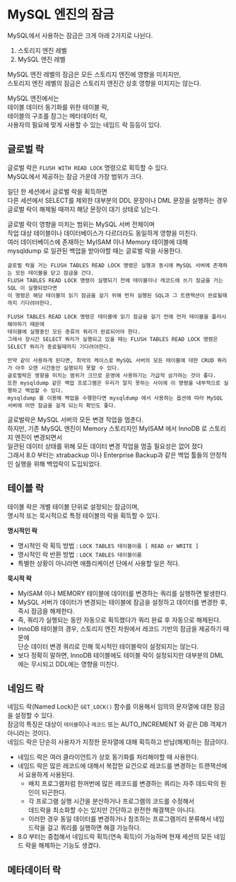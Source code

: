 # MySQL 엔진의 잠금

MySQL에서 사용하는 잠금은 크게 아래 2가지로 나뉜다.   
   
1. 스토리지 엔진 레벨   
2. MySQL 엔진 레벨  

MySQL 엔진 레벨의 잠금은 모든 스토리지 엔진에 영향을 미치지만,  
스토리지 엔진 레벨의 잠금은 스토리지 엔진간 상호 영향을 미치지는 않는다.  
  
MySQL 엔진에서는   
테이블 데이터 동기화를 위한 테이블 락,    
테이블의 구조를 잠그는 메타데이터 락,  
사용자의 필요에 맞게 사용할 수 있는 네임드 락 등등이 있다.    

## 글로벌 락 

글로벌 락은 `FLUSH WITH READ LOCK` 명령으로 획득할 수 있다.        
MySQL에서 제공하는 잠금 가운데 가장 범위가 크다.     

일단 한 세션에서 글로벌 락을 획득하면  
다른 세션에서 SELECT를 제외한 대부분의 DDL 문장이나 DML 문장을 실행하는 경우    
글로벌 락이 해제될 때까지 해당 문장이 대기 상태로 남는다.    
    
글로벌 락이 영향을 미치는 범위는 MySQL 서버 전체이며        
작업 대상 테이블이나 데이터베이스가 다르더라도 동일하게 영향을 미친다.       
여러 데이터베이스에 존재하는 MyISAM 이나 Memory 테이블에 대해       
mysqldump 로 일관된 백업을 받아야할 때는 글로벌 락을 사용한다.     

```
글로벌 락을 거는 FLUSH TABLES READ LOCK 명령은 실행과 동시에 MySQL 서버에 존재하는 모든 테이블을 닫고 잠금을 건다.  
FLUSH TABLES READ LOCK 명령이 실행되기 전에 테이블이나 레코드에 쓰기 잠금을 거는 SQL 이 실행되었다면  
이 명령은 해당 테이블의 읽기 잠금을 걸기 위해 먼저 실행된 SQL과 그 트랜잭션이 완료될때까지 기다려야한다.  

FLUSH TABLES READ LOCK 명령은 테이블에 읽기 잠금을 걸기 전에 먼저 테이블을 플러시 해야하기 때문에  
테이블에 실행중인 모든 종류의 쿼리가 완료되어야 한다.   
그래서 장시간 SELECT 쿼리가 실행되고 있을 때는 FLUSH TABLES READ LOCK 명령은 SELECT 쿼리가 종료될때까지 기다려야한다.     
  
만약 같이 사용하게 된다면, 최악의 케이스로 MySQL 서버의 모든 테이블에 대한 CRUD 쿼리가 아주 오랜 시간동안 실행되지 못할 수 있다.     
글로벌락은 영향을 미치는 범위가 크므로 운영에 사용하기는 가급적 삼가하는 것이 좋다.     
또한 mysqldump 같은 백업 프로그램은 우리가 알지 못하는 사이에 이 명령을 내부적으로 실행하고 백업할 수 있다.     
mysqldump 를 이용해 백업을 수행한다면 mysqldump 에서 사용하는 옵션에 따라 MySQL 서버에 어떤 잠금을 걸게 되는지 확인도 좋다.  
```
  
글로벌락은 MySQL 서버의 모든 변경 작업을 멈춘다.      
하지만, 기존 MySQL 엔진이 Memory 스토리지인 MyISAM 에서 InnoDB 로 스토리지 엔진이 변경되면서   
일관된 데이터 상태를 위해 모든 데이터 변경 작업을 멈출 필요성은 없어 졌다     
그래서 8.0 부터는 xtrabackup 이나 Enterprise Backup과 같은 백업 툴들의 안정적인 실행을 위해 백업락이 도입되었다.   
 
## 테이블 락   
테이블 락은 개별 테이블 단위로 설정되는 잠금이며,          
명시적 또는 묵시적으로 특정 테이블의 락을 획득할 수 있다.       

**명시적인 락**   
* 명시적인 락 획득 방법 : `LOCK TABLES 테이블이름 [ READ or WRITE ]` 
* 명시적인 락 반환 방법 : `LOCK TABLES 테이블이름`
* 특별한 상황이 아니라면 애플리케이션 단에서 사용할 일은 적다.  

**묵시적 락**  
* MyISAM 이나 MEMORY 테이블에 데이터를 변경하는 쿼리를 실행하면 발생한다.   
* MySQL 서버가 데이터가 변경되는 테이블에 잠금을 설정하고 데이터를 변경한 후, 즉시 잠금을 해제한다.   
* 즉, 쿼리가 실행되는 동안 자동으로 획득했다가 쿼리 완료 후 자동으로 해제된다.   
* InnoDB 테이블의 경우, 스토리지 엔진 차원에서 레코드 기반의 잠금을 제공하기 때문에     
  단순 데이터 변경 쿼리로 인해 묵시적인 테이블락이 설정되지는 않는다.     
* 보다 정확히 말하면, InnoDB 테이블에도 테이블 락이 설정되지만 대부분의 DML 에는 무시되고 DDL에는 영향을 미친다.  

## 네임드 락 
 
네임드 락(Named Lock)은 `GET_LOCK()` 함수를 이용해서 임의의 문자열에 대한 잠금을 설정할 수 있다.   
잠금의 특징은 대상이 `테이블`이나 `레코드` 또는 AUTO_INCREMENT 와 같은 DB 객체가 아니라는 것이다.   
네임드 락은 단순히 사용자가 지정한 문자열에 대해 획득하고 반납(해제)하는 잠금이다.   
 
* 네임드 락은 여러 클라이언트가 상호 동기화를 처리해야할 때 사용한다.    
* 네임드 락은 많은 레코드에 대해서 복잡한 요건으로 레코드를 변경하는 트랜잭션에서 요용하게 사용된다.    
    * 배치 프로그램처럼 한꺼번에 많은 레코드를 변경하는 쿼리는 자주 데드락의 원인이 되곤한다.     
    * 각 프로그램 실행 시간을 분산하거나 프로그램의 코드를 수정해서   
      데드락을 최소화할 수는 있지만 간단하고 완전한 해결책은 아니다.       
    * 이러한 경우 동일 데이터를 변경하거나 참조하는 프로그램끼리 분류해서 네임드락을 걸고 쿼리를 실행하면 해결 가능하다.      
* 8.0 부터는 중첩해서 네임드락 획득(연속 획득)이 가능하며 현재 세션의 모든 네임드 락을 해제하는 기능도 생겼다.    

## 메타데이터 락 




